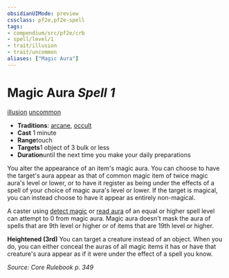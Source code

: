```yaml
---
obsidianUIMode: preview
cssclass: pf2e,pf2e-spell
tags:
- compendium/src/pf2e/crb
- spell/level/1
- trait/illusion
- trait/uncommon
aliases: ["Magic Aura"]
---
```

# Magic Aura *Spell 1*   
[illusion](../../rules/traits/illusion.md)  [uncommon](../../rules/traits/uncommon.md)  

- **Traditions**: [arcane](../../rules/traits/arcane.md), [occult](../../rules/traits/occult.md)
- **Cast** 1 minute 
- **Range**touch
- **Targets**1 object of 3 bulk or less
- **Duration**until the next time you make your daily preparations

You alter the appearance of an item's magic aura. You can choose to have the target's aura appear as that of common magic item of twice magic aura's level or lower, or to have it register as being under the effects of a spell of your choice of magic aura's level or lower. If the target is magical, you can instead choose to have it appear as entirely non-magical.

A caster using [detect magic](detect-magic.md) or [read aura](read-aura.md) of an equal or higher spell level can attempt to 0 from magic aura. Magic aura doesn't mask the aura of spells that are 9th level or higher or of items that are 19th level or higher.

**Heightened (3rd)** You can target a creature instead of an object. When you do, you can either conceal the auras of all magic items it has or have that creature's aura appear as if it were under the effect of a spell you know.

*Source: Core Rulebook p. 349*